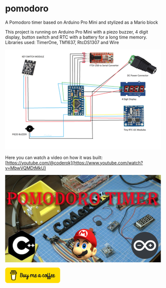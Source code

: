 # pomodoro
A Pomodoro timer based on Arduino Pro Mini and stylized as a Mario block

This project is running on Arduino Pro Mini with a piezo buzzer, 4 digit display, button switch and RTC with a battery for a long time memory.
Libraries used: TimerOne, TM1637, RtcDS1307 and Wire

<img alt="Pomodoro Timer - Circuit Diagram" src="https://github.com/2CoderOK/pomodoro/blob/main/circuit_diagram.png" />

Here you can watch a video on how it was built: [https://youtube.com/@coderok](https://www.youtube.com/watch?v=MbwVQMDtMkU)

[<img alt="Pomodoro Timer" src="https://github.com/2CoderOK/pomodoro/blob/main/pomodoro_preview.png" />](https://www.youtube.com/watch?v=MbwVQMDtMkU)

[<img alt="Buy me a coffee" height="50px" src="https://github.com/2CoderOK/jp-trainer/blob/main/yellow-button.png" />](https://www.buymeacoffee.com/coderok)
